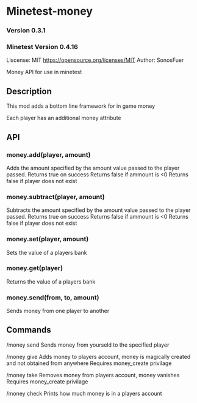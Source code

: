 # Minetest-money
### Version 0.3.1
### Minetest Version 0.4.16
Liscense: MIT https://opensource.org/licenses/MIT
Author: SonosFuer

Money API for use in minetest

## Description
This mod adds a bottom line framework for in game money

Each player has an additional money attribute

## API
### money.add(player, amount)
Adds the amount specified by the amount value passed to the player passed. 
Returns true on success
Returns false if ammount is <0
Returns false if player does not exist

### money.subtract(player, amount)
Subtracts the amount specified by the amount value passed to the player passed.
Returns true on success
Returns false if ammount is <0
Returns false if player does not exist

### money.set(player, amount)
Sets the value of a players bank

### money.get(player)
Returns the value of a players bank

### money.send(from, to, amount)
Sends money from one player to another

## Commands

/money send <playername> <amount>
Sends money from yourseld to the specified player

/money give <playername> <amount>
Adds money to players account, money is magically created and not obtained from anywhere
Requires money_create privilage

/money take <playername> <amount>
Removes money from players account, money vanishes
Requires money_create privilage

/money check <playername>
Prints how much money is in a players account